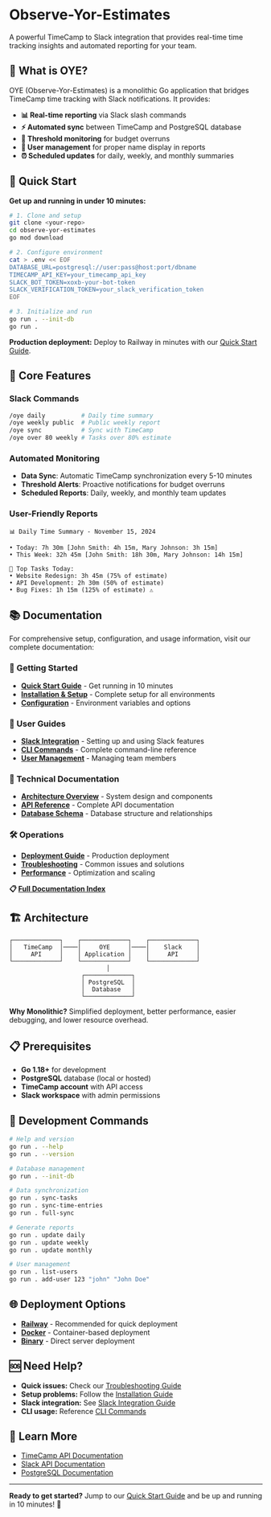 # Observe-Yor-Estimates

A powerful TimeCamp to Slack integration that provides real-time time tracking insights and automated reporting for your team.

## 🎯 What is OYE?

OYE (Observe-Yor-Estimates) is a monolithic Go application that bridges TimeCamp time tracking with Slack notifications. It provides:

- **📊 Real-time reporting** via Slack slash commands
- **⚡ Automated sync** between TimeCamp and PostgreSQL database  
- **🚨 Threshold monitoring** for budget overruns
- **👥 User management** for proper name display in reports
- **⏰ Scheduled updates** for daily, weekly, and monthly summaries

## 🚀 Quick Start

**Get up and running in under 10 minutes:**

```bash
# 1. Clone and setup
git clone <your-repo>
cd observe-yor-estimates
go mod download

# 2. Configure environment
cat > .env << EOF
DATABASE_URL=postgresql://user:pass@host:port/dbname
TIMECAMP_API_KEY=your_timecamp_api_key
SLACK_BOT_TOKEN=xoxb-your-bot-token
SLACK_VERIFICATION_TOKEN=your_slack_verification_token
EOF

# 3. Initialize and run
go run . --init-db
go run .
```

**Production deployment:** Deploy to Railway in minutes with our [Quick Start Guide](docs/QUICK_START.md).

## 📝 Core Features

### Slack Commands
```bash
/oye daily          # Daily time summary
/oye weekly public  # Public weekly report  
/oye sync           # Sync with TimeCamp
/oye over 80 weekly # Tasks over 80% estimate
```

### Automated Monitoring
- **Data Sync**: Automatic TimeCamp synchronization every 5-10 minutes
- **Threshold Alerts**: Proactive notifications for budget overruns
- **Scheduled Reports**: Daily, weekly, and monthly team updates

### User-Friendly Reports
```
📊 Daily Time Summary - November 15, 2024

• Today: 7h 30m [John Smith: 4h 15m, Mary Johnson: 3h 15m]
• This Week: 32h 45m [John Smith: 18h 30m, Mary Johnson: 14h 15m]

🎯 Top Tasks Today:
• Website Redesign: 3h 45m (75% of estimate)
• API Development: 2h 30m (50% of estimate) 
• Bug Fixes: 1h 15m (125% of estimate) ⚠️
```

## 📚 Documentation

For comprehensive setup, configuration, and usage information, visit our complete documentation:

### 🚀 Getting Started
- **[Quick Start Guide](docs/QUICK_START.md)** - Get running in 10 minutes
- **[Installation & Setup](docs/INSTALLATION.md)** - Complete setup for all environments
- **[Configuration](docs/CONFIGURATION.md)** - Environment variables and options

### 📖 User Guides
- **[Slack Integration](docs/SLACK_INTEGRATION.md)** - Setting up and using Slack features
- **[CLI Commands](docs/CLI_COMMANDS.md)** - Complete command-line reference
- **[User Management](docs/USER_MANAGEMENT.md)** - Managing team members

### 🔧 Technical Documentation
- **[Architecture Overview](docs/ARCHITECTURE.md)** - System design and components
- **[API Reference](docs/API_REFERENCE.md)** - Complete API documentation
- **[Database Schema](docs/DATABASE.md)** - Database structure and relationships

### 🛠️ Operations
- **[Deployment Guide](docs/DEPLOYMENT_GUIDE.md)** - Production deployment
- **[Troubleshooting](docs/TROUBLESHOOTING.md)** - Common issues and solutions
- **[Performance](docs/PERFORMANCE.md)** - Optimization and scaling

**📋 [Full Documentation Index](docs/README.md)**

## 🏗️ Architecture

```
┌─────────────┐    ┌─────────────┐    ┌─────────────┐
│   TimeCamp  │────│     OYE     │────│    Slack    │
│     API     │    │ Application │    │     API     │
└─────────────┘    └─────────────┘    └─────────────┘
                           │
                    ┌─────────────┐
                    │ PostgreSQL  │
                    │  Database   │
                    └─────────────┘
```

**Why Monolithic?** Simplified deployment, better performance, easier debugging, and lower resource overhead.

## 📋 Prerequisites

- **Go 1.18+** for development
- **PostgreSQL** database (local or hosted)
- **TimeCamp account** with API access
- **Slack workspace** with admin permissions

## 🔧 Development Commands

```bash
# Help and version
go run . --help
go run . --version

# Database management
go run . --init-db

# Data synchronization
go run . sync-tasks
go run . sync-time-entries
go run . full-sync

# Generate reports
go run . update daily
go run . update weekly
go run . update monthly

# User management
go run . list-users
go run . add-user 123 "john" "John Doe"
```

## 🌐 Deployment Options

- **[Railway](docs/DEPLOYMENT_GUIDE.md#railway-deployment)** - Recommended for quick deployment
- **[Docker](docs/DEPLOYMENT_GUIDE.md#docker-deployment)** - Container-based deployment
- **[Binary](docs/DEPLOYMENT_GUIDE.md#binary-deployment)** - Direct server deployment

## 🆘 Need Help?

- **Quick issues:** Check our [Troubleshooting Guide](docs/TROUBLESHOOTING.md)
- **Setup problems:** Follow the [Installation Guide](docs/INSTALLATION.md)  
- **Slack integration:** See [Slack Integration Guide](docs/SLACK_INTEGRATION.md)
- **CLI usage:** Reference [CLI Commands](docs/CLI_COMMANDS.md)

## 📖 Learn More

- [TimeCamp API Documentation](https://developer.timecamp.com/)
- [Slack API Documentation](https://api.slack.com/)
- [PostgreSQL Documentation](https://www.postgresql.org/docs/)

---

**Ready to get started?** Jump to our [Quick Start Guide](docs/QUICK_START.md) and be up and running in 10 minutes! 🚀
